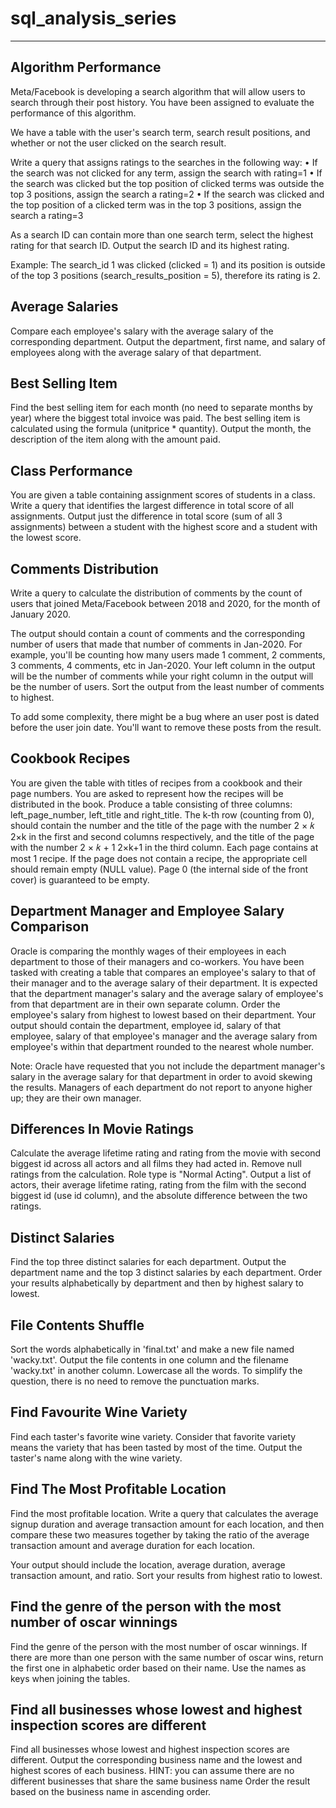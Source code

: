 # sql_analysis_series
----------------------
Algorithm Performance
------------------------

Meta/Facebook is developing a search algorithm that will allow users to search through their post history. You have been assigned to evaluate the performance of this algorithm.


We have a table with the user's search term, search result positions, and whether or not the user clicked on the search result.


Write a query that assigns ratings to the searches in the following way:
•	If the search was not clicked for any term, assign the search with rating=1
•	If the search was clicked but the top position of clicked terms was outside the top 3 positions, assign the search a rating=2
•	If the search was clicked and the top position of a clicked term was in the top 3 positions, assign the search a rating=3


As a search ID can contain more than one search term, select the highest rating for that search ID. Output the search ID and its highest rating.


Example: The search_id 1 was clicked (clicked = 1) and its position is outside of the top 3 positions (search_results_position = 5), therefore its rating is 2.

Average Salaries
----------------
Compare each employee's salary with the average salary of the corresponding department.
Output the department, first name, and salary of employees along with the average salary of that department.

Best Selling Item
------------------
Find the best selling item for each month (no need to separate months by year) where the biggest total invoice was paid. The best selling item is calculated using the formula (unitprice * quantity). Output the month, the description of the item along with the amount paid.

Class Performance
-----------------
You are given a table containing assignment scores of students in a class. Write a query that identifies the largest difference in total score  of all assignments.
Output just the difference in total score (sum of all 3 assignments) between a student with the highest score and a student with the lowest score.

Comments Distribution
---------------------

Write a query to calculate the distribution of comments by the count of users that joined Meta/Facebook between 2018 and 2020, for the month of January 2020.


The output should contain a count of comments and the corresponding number of users that made that number of comments in Jan-2020. For example, you'll be counting how many users made 1 comment, 2 comments, 3 comments, 4 comments, etc in Jan-2020. Your left column in the output will be the number of comments while your right column in the output will be the number of users. Sort the output from the least number of comments to highest.



To add some complexity, there might be a bug where an user post is dated before the user join date. You'll want to remove these posts from the result.

Cookbook Recipes
----------------
You are given the table with titles of recipes from a cookbook and their page numbers. You are asked to represent how the recipes will be distributed in the book.
Produce a table consisting of three columns: left_page_number, left_title and right_title. The k-th row (counting from 0), should contain the number and the title of the page with the number 
2
×
𝑘
2×k in the first and second columns respectively, and the title of the page with the number 
2
×
𝑘
+
1
2×k+1 in the third column.
Each page contains at most 1 recipe. If the page does not contain a recipe, the appropriate cell should remain empty (NULL value). Page 0 (the internal side of the front cover) is guaranteed to be empty.


Department Manager and Employee Salary Comparison
-------------------------------------------------
Oracle is comparing the monthly wages of their employees in each department to those of their managers and co-workers.
You have been tasked with creating a table that compares an employee's salary to that of their manager and to the average salary of their department.
It is expected that the department manager's salary and the average salary of employee's from that department are in their own separate column.
Order the employee's salary from highest to lowest based on their department.
Your output should contain the department, employee id, salary of that employee, salary of that employee's manager and the average salary from employee's within that department rounded to the nearest whole number.


Note: Oracle have requested that you not include the department manager's salary in the average salary for that department in order to avoid skewing the results. Managers of each department do not report to anyone higher up; they are their own manager.

Differences In Movie Ratings
----------------------------
Calculate the average lifetime rating and rating from the movie with second biggest id across all actors and all films they had acted in. Remove null ratings from the calculation.
Role type is "Normal Acting". Output a list of actors, their average lifetime rating, rating from the film with the second biggest id (use id column), and the absolute difference between the two ratings.

Distinct Salaries
------------------
Find the top three distinct salaries for each department. Output the department name and the top 3 distinct salaries by each department. Order your results alphabetically by department and then by highest salary to lowest.

File Contents Shuffle
---------------------
Sort the words alphabetically in 'final.txt' and make a new file named 'wacky.txt'. Output the file contents in one column and the filename 'wacky.txt' in another column. Lowercase all the words. To simplify the question, there is no need to remove the punctuation marks.

Find Favourite Wine Variety
---------------------------
Find each taster's favorite wine variety.
Consider that favorite variety means the variety that has been tasted by most of the time.
Output the taster's name along with the wine variety.

Find The Most Profitable Location
---------------------------------
Find the most profitable location. Write a query that calculates the average signup duration and average transaction amount for each location, and then compare these two measures together by taking the ratio of the average transaction amount and average duration for each location.


Your output should include the location, average duration, average transaction amount, and ratio. Sort your results from highest ratio to lowest.

Find the genre of the person with the most number of oscar winnings
-------------------------------------------------------------------
Find the genre of the person with the most number of oscar winnings.
If there are more than one person with the same number of oscar wins, return the first one in alphabetic order based on their name. Use the names as keys when joining the tables.

Find all businesses whose lowest and highest inspection scores are different
----------------------------------------------------------------------------
Find all businesses whose lowest and highest inspection scores are different.
Output the corresponding business name and the lowest and highest scores of each business. HINT: you can assume there are no different businesses that share the same business name
Order the result based on the business name in ascending order.

